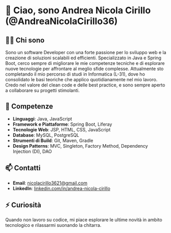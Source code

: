 # 👋 Ciao, sono Andrea Nicola Cirillo (@AndreaNicolaCirillo36)

## 👨‍💻 Chi sono
Sono un software Developer con una forte passione per lo sviluppo web e la creazione di soluzioni scalabili ed efficienti. Specializzato in Java e Spring Boot, cerco sempre di migliorare le mie competenze tecniche e di esplorare nuove tecnologie per affrontare al meglio sfide complesse. Attualmente sto completando il mio percorso di studi in Informatica (L-31), dove ho consolidato le basi teoriche che applico quotidianamente nel mio lavoro. Credo nel valore del clean code e delle best practice, e sono sempre aperto a collaborare su progetti stimolanti.

## 💼 Competenze
- **Linguaggi**: Java, JavaScript
- **Framework e Piattaforme**: Spring Boot, Liferay
- **Tecnologie Web**: JSP, HTML, CSS, JavaScript
- **Database**: MySQL, PostgreSQL
- **Strumenti di Build**: Git, Maven, Gradle
- **Design Patterns**: MVC, Singleton, Factory Method, Dependency Injection (DI), DAO

## 📫 Contatti
- **Email**: [nicolacirillo3621@gmail.com](mailto:nicolacirillo3621@gmail.com)
- **LinkedIn**: [linkedin.com/in/andrea-nicola-cirillo](https://www.linkedin.com/in/andrea-nicola-cirillo/)

## ⚡ Curiosità
Quando non lavoro su codice, mi piace esplorare le ultime novità in ambito tecnologico e rilassarmi suonando la chitarra.

